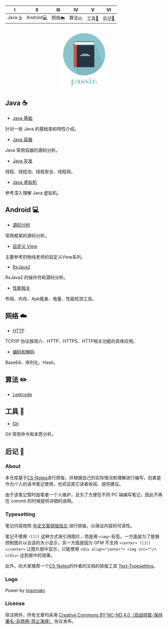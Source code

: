 
| Ⅰ | Ⅱ | Ⅲ | Ⅳ | Ⅴ | Ⅵ | 
| :--------: | :---------: | :---------: | :---------: | :---------: | :---------:|
| Java [:coffee:](#java-coffee) | Android[:computer:](#Android-computer)|网络[:cloud:](#网络-cloud) | 算法[:pencil2:](#算法-pencil2) | 工具[:hammer:](#工具-hammer)|后记[:memo:](#后记-memo) |
    

<br>
<div align="center">
    <img src="pictures//LogoMakr_3qozGk.png" width="150px">
</div>


## Java :coffee:

- [Java 基础](https://github.com/passin95/LearningNotes/blob/master/notes/Java%20基础.md)

针对一些 Java 的基础类和特性介绍。

- [Java 容器](https://github.com/passin95/LearningNotes/blob/master/notes/Java%20容器.md)

Java 常用容器的源码分析。

- [Java 并发](https://github.com/passin95/LearningNotes/blob/master/notes/Java%20容器.md)

线程、线程池、线程安全、线程锁。

- [Java 虚拟机](https://github.com/passin95/LearningNotes/blob/master/notes/Java%20虚拟机.md)

参考深入理解 Java 虚拟机。

## Android :computer:

- [源码分析](https://github.com/passin95/LearningNotes/blob/master/notes/源码分析.md)

常用框架的源码分析。

- [自定义 View](https://github.com/passin95/LearningNotes/blob/master/notes/自定义%20View.md)

主要参考扔物线老师的自定义View系列。

- [RxJava2](https://github.com/passin95/LearningNotes/blob/master/notes/RxJava.md)

RxJava2 的操作符和源码分析。

- [性能相关](https://github.com/passin95/LearningNotes/blob/master/notes/性能相关.md)

布局、内存、Apk瘦身、电量、性能检测工具。

## 网络 :cloud:

- [HTTP](https://github.com/passin95/LearningNotes/blob/master/notes/HTTP.md)

TCP/IP 协议族简介、HTTP、HTTPS、HTTP相关功能的具体应用。

- [编码和解码](https://github.com/passin95/LearningNotes/blob/master/notes/编码和解码.md)

Base64、序列化、Hash。

## 算法 :pencil2:

- [Leetcode](https://github.com/passin95/LearningNotes/blob/master/notes/Leetcode.md)

## 工具 :hammer:

- [Git](https://github.com/passin95/LearningNotes/blob/master/notes/Git.md)

Git 常用命令和本质分析。

## 后记 :memo:

### About

本仓库基于[CS-Notes](https://github.com/CyC2018/CS-Notes)进行排版，并根据自己的实际情况和理解进行编写，初衷是作为个人的读书笔记使用，也欢迎其它读者收阅、提供建议。

由于该笔记暂时由笔者一个人维护，且为了方便在不同 PC 端编写笔记，因此不再在 commit 的时候提供详细的说明。

### Typesetting

笔记内容按照 [中文文案排版指北](https://mazhuang.org/wiki/chinese-copywriting-guidelines/) 进行排版，以保证内容的可读性。

笔记不使用 `![]()` 这种方式来引用图片，而是用 `<img>` 标签。一方面是为了能够控制图片以合适的大小显示，另一方面是因为 GFM 不支持 `<center> ![]() </center>` 让图片居中显示，只能使用 `<div align="center"> <img src=""/> </div>` 达到居中的效果。

此外，向大家推荐一个[CS-Notes](https://github.com/CyC2018/CS-Notes)的作者的文档的排版工具 [Text-Typesetting](https://cyc2018.github.io/Text-Typesetting/)。

### Logo

Power by [logomakr](https://logomakr.com/).

### License

除注明外，所有文章均采用 [Creative Commons BY-NC-ND 4.0（自由转载-保持署名-非商用-禁止演绎）](https://creativecommons.org/licenses/by-nc-nd/4.0/deed.zh) 协议发布。

